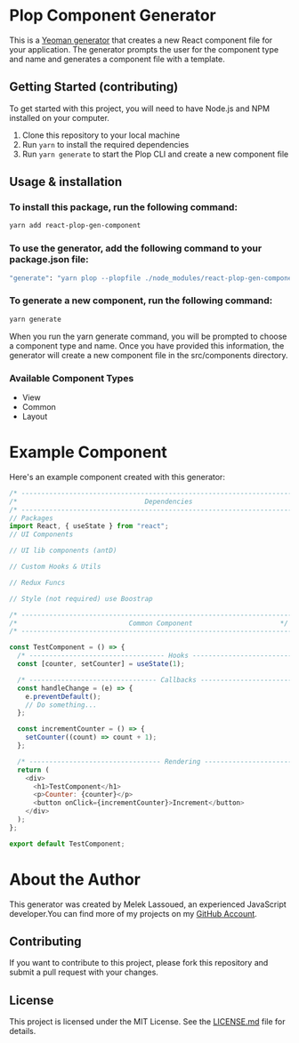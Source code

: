 # Plop Component Generator

This is a [Yeoman generator](https://yeoman.io/) that creates a new React component file for your application. The generator prompts the user for the component type and name and generates a component file with a template.

## Getting Started (contributing)

To get started with this project, you will need to have Node.js and NPM installed on your computer.

1. Clone this repository to your local machine
2. Run `yarn` to install the required dependencies
3. Run `yarn generate` to start the Plop CLI and create a new component file

## Usage & installation

### To install this package, run the following command:

```sh
yarn add react-plop-gen-component
```

### To use the generator, add the following command to your package.json file:

```sh
"generate": "yarn plop --plopfile ./node_modules/react-plop-gen-component/plopfile.js"
```

### To generate a new component, run the following command:

```sh
yarn generate
```

When you run the yarn generate command, you will be prompted to choose a component type and name. Once you have provided this information, the generator will create a new component file in the src/components directory.

### Available Component Types

- View
- Common
- Layout

# Example Component

Here's an example component created with this generator:

```js
/* -------------------------------------------------------------------------- */
/*                                Dependencies                                */
/* -------------------------------------------------------------------------- */
// Packages
import React, { useState } from "react";
// UI Components

// UI lib components (antD)

// Custom Hooks & Utils

// Redux Funcs

// Style (not required) use Boostrap

/* -------------------------------------------------------------------------- */
/*                            Common Component                      */
/* -------------------------------------------------------------------------- */

const TestComponent = () => {
  /* ---------------------------------- Hooks --------------------------------- */
  const [counter, setCounter] = useState(1);

  /* -------------------------------- Callbacks ------------------------------- */
  const handleChange = (e) => {
    e.preventDefault();
    // Do something...
  };

  const incrementCounter = () => {
    setCounter((count) => count + 1);
  };

  /* --------------------------------- Rendering ------------------------------ */
  return (
    <div>
      <h1>TestComponent</h1>
      <p>Counter: {counter}</p>
      <button onClick={incrementCounter}>Increment</button>
    </div>
  );
};

export default TestComponent;
```

# About the Author

This generator was created by Melek Lassoued, an experienced JavaScript developer.You can find more of my projects on my [GitHub Account](https://github.com/meleklassoued).

## Contributing

If you want to contribute to this project, please fork this repository and submit a pull request with your changes.

## License

This project is licensed under the MIT License. See the [LICENSE.md](LICENSE.md) file for details.
